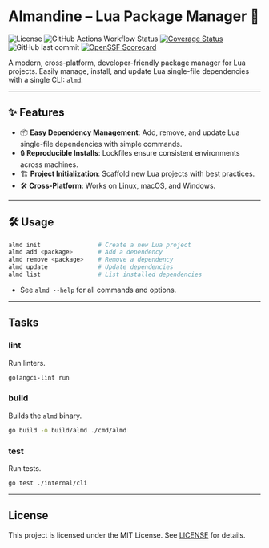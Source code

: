 # Almandine – Lua Package Manager 💎

![License](https://img.shields.io/github/license/nightconcept/almandine-go)
![GitHub Actions Workflow Status](https://img.shields.io/github/actions/workflow/status/nightconcept/almandine-go/ci.yml)
[![Coverage Status](https://coveralls.io/repos/github/nightconcept/almandine-go/badge.svg)](https://coveralls.io/github/nightconcept/almandine-go)
![GitHub last commit](https://img.shields.io/github/last-commit/nightconcept/almandine-go)
[![OpenSSF Scorecard](https://api.scorecard.dev/projects/github.com/nightconcept/almandine-go/badge)](https://scorecard.dev/viewer/?uri=github.com/nightconcept/almandine-go)

A modern, cross-platform, developer-friendly package manager for Lua projects.
Easily manage, install, and update Lua single-file dependencies with a single CLI: `almd`.

---

## ✨ Features

- 📦 **Easy Dependency Management**: Add, remove, and update Lua single-file dependencies with simple commands.
- 🔒 **Reproducible Installs**: Lockfiles ensure consistent environments across machines.
- 🏗️ **Project Initialization**: Scaffold new Lua projects with best practices.
- 🛠️ **Cross-Platform**: Works on Linux, macOS, and Windows.

---

## 🛠️ Usage

```sh
almd init                # Create a new Lua project
almd add <package>       # Add a dependency
almd remove <package>    # Remove a dependency
almd update              # Update dependencies
almd list                # List installed dependencies
```

- See `almd --help` for all commands and options.

---

## Tasks

### lint

Run linters.

```sh
golangci-lint run
```

### build

Builds the `almd` binary.

```sh
go build -o build/almd ./cmd/almd
```

### test

Run tests.

```sh
go test ./internal/cli
```

---

## License

This project is licensed under the MIT License. See [LICENSE](LICENSE) for details.
